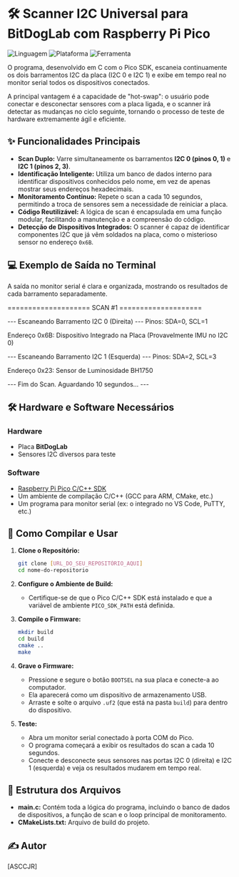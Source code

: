 # 🛠️ Scanner I2C Universal para BitDogLab com Raspberry Pi Pico

![Linguagem](https://img.shields.io/badge/Linguagem-C-blue.svg)
![Plataforma](https://img.shields.io/badge/Plataforma-Raspberry%20Pi%20Pico-purple.svg)
![Ferramenta](https://img.shields.io/badge/Ferramenta-Diagnóstico-lightgrey.svg)

O programa, desenvolvido em C com o Pico SDK, escaneia continuamente os dois barramentos I2C da placa (I2C 0 e I2C 1) e exibe em tempo real no monitor serial todos os dispositivos conectados.

A principal vantagem é a capacidade de "hot-swap": o usuário pode conectar e desconectar sensores com a placa ligada, e o scanner irá detectar as mudanças no ciclo seguinte, tornando o processo de teste de hardware extremamente ágil e eficiente.

## ✨ Funcionalidades Principais

* **Scan Duplo:** Varre simultaneamente os barramentos **I2C 0 (pinos 0, 1)** e **I2C 1 (pinos 2, 3)**.
* **Identificação Inteligente:** Utiliza um banco de dados interno para identificar dispositivos conhecidos pelo nome, em vez de apenas mostrar seus endereços hexadecimais.
* **Monitoramento Contínuo:** Repete o scan a cada 10 segundos, permitindo a troca de sensores sem a necessidade de reiniciar a placa.
* **Código Reutilizável:** A lógica de scan é encapsulada em uma função modular, facilitando a manutenção e a compreensão do código.
* **Detecção de Dispositivos Integrados:** O scanner é capaz de identificar componentes I2C que já vêm soldados na placa, como o misterioso sensor no endereço `0x6B`.

## 💻 Exemplo de Saída no Terminal

A saída no monitor serial é clara e organizada, mostrando os resultados de cada barramento separadamente.

==================== SCAN #1 ====================

--- Escaneando Barramento I2C 0 (Direita) ---
Pinos: SDA=0, SCL=1

Endereço 0x6B: Dispositivo Integrado na Placa (Provavelmente IMU no I2C 0)

--- Escaneando Barramento I2C 1 (Esquerda) ---
Pinos: SDA=2, SCL=3

Endereço 0x23: Sensor de Luminosidade BH1750

--- Fim do Scan. Aguardando 10 segundos... ---

## 🛠️ Hardware e Software Necessários

### Hardware
* Placa **BitDogLab**
* Sensores I2C diversos para teste

### Software
* [Raspberry Pi Pico C/C++ SDK](https://github.com/raspberrypi/pico-sdk)
* Um ambiente de compilação C/C++ (GCC para ARM, CMake, etc.)
* Um programa para monitor serial (ex: o integrado no VS Code, PuTTY, etc.)

## 🚀 Como Compilar e Usar

1.  **Clone o Repositório:**
    ```bash
    git clone [URL_DO_SEU_REPOSITÓRIO_AQUI]
    cd nome-do-repositorio
    ```

2.  **Configure o Ambiente de Build:**
    * Certifique-se de que o Pico C/C++ SDK está instalado e que a variável de ambiente `PICO_SDK_PATH` está definida.

3.  **Compile o Firmware:**
    ```bash
    mkdir build
    cd build
    cmake ..
    make
    ```

4.  **Grave o Firmware:**
    * Pressione e segure o botão `BOOTSEL` na sua placa e conecte-a ao computador.
    * Ela aparecerá como um dispositivo de armazenamento USB.
    * Arraste e solte o arquivo `.uf2` (que está na pasta `build`) para dentro do dispositivo.

5.  **Teste:**
    * Abra um monitor serial conectado à porta COM do Pico.
    * O programa começará a exibir os resultados do scan a cada 10 segundos.
    * Conecte e desconecte seus sensores nas portas I2C 0 (direita) e I2C 1 (esquerda) e veja os resultados mudarem em tempo real.

## 📂 Estrutura dos Arquivos

* **main.c:** Contém toda a lógica do programa, incluindo o banco de dados de dispositivos, a função de scan e o loop principal de monitoramento.
* **CMakeLists.txt:** Arquivo de build do projeto.

## ✍️ Autor

[ASCCJR]
